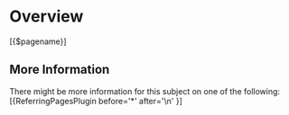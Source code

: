 # Overview

[{$pagename}]

## More Information

There might be more information for this subject on one of the following:
[{ReferringPagesPlugin before='*' after='\n' }]